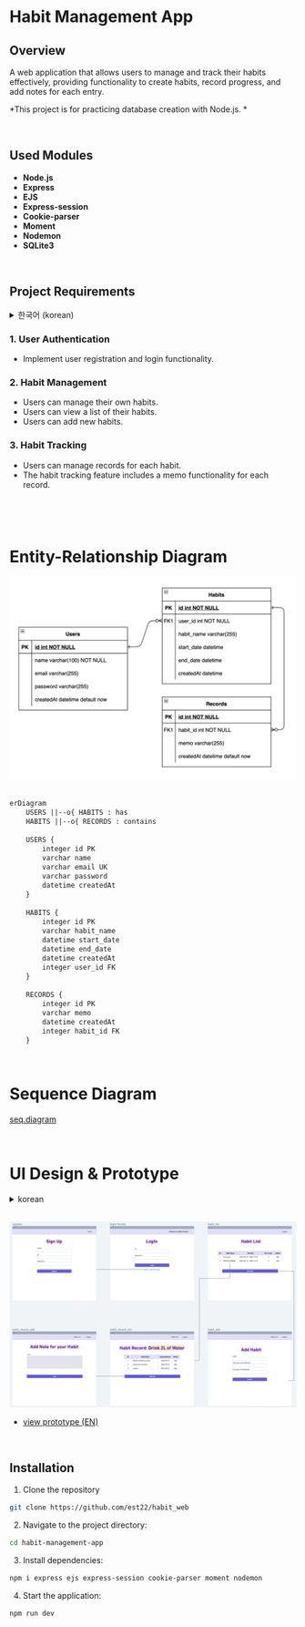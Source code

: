# Habit Management App

## Overview
A web application that allows users to manage and track their habits effectively, providing functionality to create habits, record progress, and add notes for each entry.

*This project is for practicing database creation with Node.js. *

&nbsp;
## Used Modules

- **Node.js**
- **Express**
- **EJS**
- **Express-session**
- **Cookie-parser**
- **Moment**
- **Nodemon**
- **SQLite3**

&nbsp;
&nbsp;

## Project Requirements
<details>
<summary>한국어 (korean)</summary>
<div markdown="1">
- 회원가입 및 로그인 기능
- 회원 별로 습관을 관리 해야 한다.
- 습관 목록을 조회할 수 있어야 하고, 습관을 추가할 수 있어야 한다
- 습관 별로 기록을 관리할 수 있어야 한다.
- 습관 기록에는 메모를 할 수 있는 기능이 필요하다.

</div>
</details>

### 1. User Authentication
- Implement user registration and login functionality.

### 2. Habit Management
- Users can manage their own habits.
- Users can view a list of their habits.
- Users can add new habits.

### 3. Habit Tracking
- Users can manage records for each habit.
- The habit tracking feature includes a memo functionality for each record.

&nbsp;





&nbsp;



# Entity-Relationship Diagram


![draw.io](image-3.png)

``` mermaid

erDiagram
    USERS ||--o{ HABITS : has
    HABITS ||--o{ RECORDS : contains

    USERS {
        integer id PK
        varchar name
        varchar email UK
        varchar password
        datetime createdAt
    }

    HABITS {
        integer id PK
        varchar habit_name
        datetime start_date
        datetime end_date
        datetime createdAt
        integer user_id FK
    }

    RECORDS {
        integer id PK
        varchar memo
        datetime createdAt
        integer habit_id FK
    }
```



&nbsp;
# Sequence Diagram
[seq.diagram](https://viewer.diagrams.net/?border=0&tags=%7B%7D&lightbox=1&highlight=0000ff&edit=_blank&layers=1&nav=1#R%3Cmxfile%3E%3Cdiagram%20name%3D%22Page-1%22%20id%3D%22hoKtp5oZKq1pvJWZhLWU%22%3E7V1db6M4FP01aDIPjfgM8JjP2ZV2tNV0pH1c0eAm7BCcAdK08%2BvXNpiA7SSkwZRmkHa05MZgBx%2Ffc%2B%2B5hirGdPPyJfa266%2FQB6Giq%2F6LYswUXdcMZ4T%2Bhy2vuUVV9cyyigM%2Fs6kHw0PwC9CGuXUX%2BCDJbZkphTBMg23VuIRRBJZpxebFMdxXmz3B0K8Ytt4KVIaBDQ9LLwRcs38CP11nVscqtf4DBKs17Rn9wOybjUcb54Zk7flwXzIZc8WYxhCm2dHmZQpCfPeq92Vx5NtiYDGI0jonfHdN243nSfTtx%2FOvZAG%2Bru7md8Vwn71wl%2F9kZT5RJo7iTPGBO1Mm6GCquGNlouKDsao46kCZzxRHU8ak0RgffM5%2FZvpK7x36xVt8uNuEfwVPIAwi9GmyBXGwASmI0Tdhbr4%2F2Cb7dZCCh623xKfuEayQbZ1uQvRJQ4doolMPnYJPV9FnP4bb7168AmluWMIw9LZJ8EiGgS0xWO7iJHgG30CSAQxb4S7FXU8L4GDjFsYpsiRpjPrARuAl6R4k6HASgf3cR%2BCgP9CeKPro5w7P3wQUXxQmxRiXvg8fYensQyN9yjQ6coFnEKcBguWRU9EPfAZ%2B5Vy10iCGu8jnWtgzciECANQBeDmKLa1ALFrrAKLJil9Rk%2FwEM0fRa%2FXj%2FrBiCqCty6tFpYvDy5fpqrj0AcnoIAfzRcDWeGCzAC3BagvRfJNBWBPFmjE4RahYwxWMvLCMVCGCUoLFBwz9hMd%2BDy8xvE45p%2BOosyqos0Wo40HnWvIwpwuc6Qy7TifzocifIh9KPKlDnKk7VxzrFC7pxIzDYBUh2yNMU7hBXyQIaOkYMxzGJ%2BoRz3DkU8tjCJc%2FaLOcVp0KkhD4qqihCDFmBRqKmc8daT7L2ads2PiCb5pWROTUbZ9ZxDwAYhB6KXLoVboXzGd%2B6j1e3Qfg3Gli5NArJHAXL0F%2BEgOKYhTX4MTofdON%2ByaryoiaXs85OfJ8kykM9JD3QbEeDvQMxZ0OvO12%2BF%2FSh3K3jOfToVyRr1wYy1kjedC1enf5ceB1yv3UDeWcet5SY4m7QcyNBJhbxGAVJBgxunqH%2Fn2Zf39T7CaI09qNy3JTFufUyaJqhGqWlFBNc6vI0Ix6sRq6v95rqVnuFI7344gJ%2BwCi7IoNB4K2AGUjb4OJMkwpW1LLKlvM5e9Rt6Imt41JqzYmDTmYtBlMstTXFCZdVdiPZEw6wkDRNfF%2FWBp0FcccJD9DFNv1geItM%2FkZzU%2BvroJOiH5uHyl%2BHHyd8j8NR4quKQ1ztLuTkeL93w8fOVRsnkLVKrXp7Pw0FtZZwn6EFMqdXQiDx0aZrXt5QqHGFzGwQoP6HHwqgewTz8NnGLUB%2F6%2BzEbMmWIq6YC2yEXyDS5HX3%2FHt2sKkg%2FeruA%2FveL94HTrx0JrW1V1CXNcg8jaA%2BHxiOXzaekmyh7HP38jf2KlxM8yquQ05NWNkCfup59RM68wopTs1gRKtL0K4CiJkJRsL5orrkPLYTJmYZNOBTQpmZKuBOyXNim8nirNQXLfIgaPHZPuxs%2BDmkckgxlDbyVhpP%2FWQyQYF3CilI1MkNNdCZg7IMcmRp8pEV8Yz5RZEwsahyCLEcIeWLgeMjExT6qpm%2BDc6P1bpkBTp0H1G29GM9kwEyHrhmkVhW2LyygvQ5QSDuL5ORMvCe9VytCwQRs%2BJ9UXEgjf92KTUnnGHc45QblnlPzrrd%2BpQVWl82HTMU3OXz9Uxj31VzMOO8gjBHC5EG8KnpwRIIiGRrFqKi%2FjIhw3FexFMFAoxAromCaCMK6X91A2CzoxSdgREnfwxUafgqBHxlX7wjA6Jh9SGR3ULdLhcA4QkDqnZVR5jehHBdfUhmfufwwQkSQCjYa6WkMHl0smIOu7Seces706upiogV0dArvK2zuq80hkDP4hxRJq5GAcxqEV41KQZFyLXsTJ2KcvOBpgovccgvS1ZqgVyNCVJVSw5mhdJVSw5cqPsAjnShKxKjgSGl5BjLxOc4karJW60ruJGbpTSuZEX8MvpGwFhJ9I3S8Qw7aZvOi87HxbpDG%2BEzh%2FSoKoyytGyZeva5LENREHmQXyuQUfEWHrYY6zSBNDBZ%2FGBxYANKj5TDyIaAVoijlkZcbFHZ2zhp%2FZqdX8mGPnILijHojrUXVNrhjYZOrPYgKipCg8jXdJ%2BalZ4RmdG2QnaFGjtNZcVXpsqkU1muO7jOreI2iajPQ4QsgqTzG4L66Joj%2BP8TkZ7Aj2%2BPhv81nt73yWxsdx2Ehvaz9sSG26UnYC6aHM6TWwWnu%2F36U1T6c1I2vY3VdjP29IbbpTS0xu%2B4sKlNxkUO5HkjERboFtOcgRKvZie0HIdkXVLM4Senk7RE4Viw%2FQ0akl3G12lu3Gj7AI90UXUCD31pamT%2FGSzj2xI4ifaz9v4iRulbH4yxNuzi9JU1wjKfv8t2oYuWLXiyh1ZvES2om%2Bdyg8QOLEEYCA246twpwpvbA1PQI1Z2obz2ELom5D9G%2BRdLa5G9bbpocFYx%2B3xiUZJQsTf5vPfC21Xb6W2W9pKbV%2FEk%2BxWam6UneBJvkbQV1bbEyDslgQI%2ByoBghtlJ5ArfFCAkiqamQUCcbaZo5cYzoVwjqRSBRvCOReVKtjVwo1SegjHlyFEEoNijNF1KOA6Ecw5oufHLKvVYE60Of14MMfxzJ%2BzarGytAvWzehnhoO9zHIofY5xHXOiVuusfJWIXA2dlUdpGjmFvo3vyL6vPki7IkhzJT1VxAZp7kVPFbFBGjfKTlCdQGuvi%2FO%2BGnoZbE3mFQKuJHHDYJ4edy8TN9jFVVPcaBe2onfFvME98xBWB%2BfV6MX5Jv1KuCRX4d6SISlXcS8qQ7G5CjfKTqwEUeFFuBJEhZeTDwJxu8SOJEFYZvz8GwQyzeZFrqwKDOu%2FL9sLw67Mth%2FSp2vsoryoQ1K3K3obuOiRBnnZkclXB%2Bq7hIzMhNR4Q0u5BU7TVFlbx9m386kX7R1nWY0fZxdozdSvorUjr0TIqq09sUklNk1tSfErOnobtfHjlM5t4qcmuLJtZ8lNU0XaX8vsJhLn30n7431Pr%2B41ru5pqqRKFivvFR29Td%2Fjx9kJIuXrDJUqbC3RREyQfUn20pBQk6T4cSHhybeInw8JuXF2Ask13kiUpDH8UfzBPL1KiPQV0ZuXFf6jgcOnEO6Xay9Oh14UwRTNNIz%2Bxed4OWZD8IT9deg9gvAeJgFugMxxRnPZO49APH8G2auPGiLdO4P1KzznmgLK1dhUvQbn4rVc%2FCHAbKYOf0%2FRmP8P%3C%2Fdiagram%3E%3C%2Fmxfile%3E)

&nbsp;

# UI Design & Prototype
<details>
<summary>korean</summary>
<div markdown="1">


![alt text](image-1.png)
* [프로토타입 보기 (KR)](https://whimsical.com/habit-web-THkqG3nynXrMxTGv31HkAd)

* [요구사항 명세서 pdf](habbit-requirement.pdf)


</div>
</details>
&nbsp;

![alt text](image-2.png)
* [view prototype (EN)](https://whimsical.com/habit-web-eng-Fq6SJpY2R9dFP3CX86zYcD@or4CdLRbgroUYs7q3E5gZn2vyaZihJaovEpzuq9dR)

&nbsp;

## Installation
1. Clone the repository
~~~bash
git clone https://github.com/est22/habit_web
~~~
2. Navigate to the project directory:
~~~bash
cd habit-management-app
~~~
3. Install dependencies:
~~~bash
npm i express ejs express-session cookie-parser moment nodemon
~~~
4. Start the application: 
~~~bash
npm run dev
~~~

&nbsp;
&nbsp;

